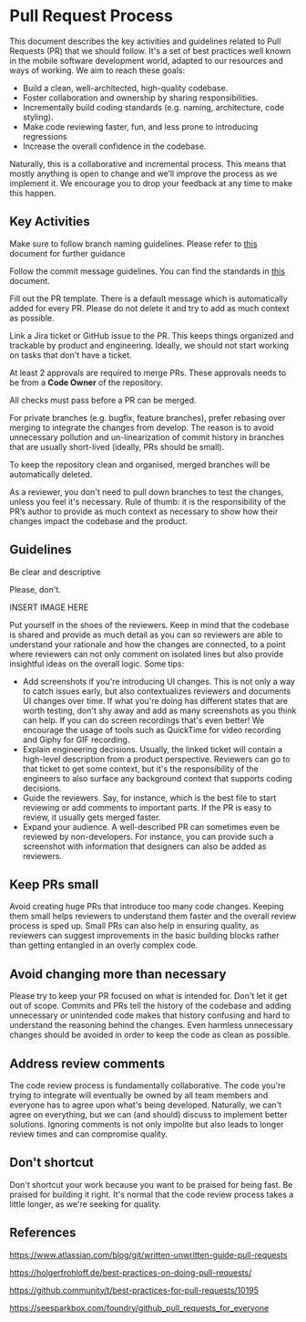 # Pull Request Process
This document describes the key activities and guidelines related to Pull Requests (PR) that we should follow. It's a set of best practices well known in the mobile software development world, adapted to our resources and ways of working. We aim to reach these goals:

- Build a clean, well-architected, high-quality codebase.
- Foster collaboration and ownership by sharing responsibilities.
- Incrementally build coding standards (e.g. naming, architecture, code styling).
- Make code reviewing faster, fun, and less prone to introducing regressions
- Increase the overall confidence in the codebase.

Naturally, this is a collaborative and incremental process. This means that mostly anything is open to change and we’ll improve the process as we implement it. We encourage you to drop your feedback at any time to make this happen.

## Key Activities
Make sure to follow branch naming guidelines. Please refer to [this](./BRANCHING.md) document for further guidance

Follow the commit message guidelines. You can find the standards in [this](./COMMITS.md) document.

Fill out the PR template. There is a default message which is automatically added for every PR. Please do not delete it and try to add as much context as possible.

Link a Jira ticket or GitHub issue to the PR. This keeps things organized and trackable by product and engineering. Ideally, we should not start working on tasks that don't have a ticket.

At least 2 approvals are required to merge PRs. These approvals needs to be from a **Code Owner** of the repository.

All checks must pass before a PR can be merged.

For private branches (e.g. bugfix, feature branches), prefer rebasing over merging to integrate the changes from develop. The reason is to avoid unnecessary pollution and un-linearization of commit history in branches that are usually short-lived (ideally, PRs should be small).

To keep the repository clean and organised, merged branches will be automatically deleted.

As a reviewer, you don't need to pull down branches to test the changes, unless you feel it's necessary. Rule of thumb: it is the responsibility of the PR’s author to provide as much context as necessary to show how their changes impact the codebase and the product.


## Guidelines

Be clear and descriptive

Please, don't.

INSERT IMAGE HERE



Put yourself in the shoes of the reviewers. Keep in mind that the codebase is shared and provide as much detail as you can so reviewers are able to understand your rationale and how the changes are connected, to a point where reviewers can not only comment on isolated lines but also provide insightful ideas on the overall logic. Some tips:
- Add screenshots if you're introducing UI changes. This is not only a way to catch issues early, but also contextualizes reviewers and documents UI changes over time. If what you're doing has different states that are worth testing, don't shy away and add as many screenshots as you think can help. If you can do screen recordings that's even better! We encourage the usage of tools such as QuickTime for video recording and Giphy for GIF recording.
- Explain engineering decisions. Usually, the linked ticket will contain a high-level description from a product perspective. Reviewers can go to that ticket to get some context, but it's the responsibility of the engineers to also surface any background context that supports coding decisions.
- Guide the reviewers. Say, for instance, which is the best file to start reviewing or add comments to important parts. If the PR is easy to review, it usually gets merged faster.
- Expand your audience. A well-described PR can sometimes even be reviewed by non-developers. For instance, you can provide such a screenshot with information that designers can also be added as reviewers.

## Keep PRs small
Avoid creating huge PRs that introduce too many code changes. Keeping them small helps reviewers to understand them faster and the overall review process is sped up. Small PRs can also help in ensuring quality, as reviewers can suggest improvements in the basic building blocks rather than getting entangled in an overly complex code.

## Avoid changing more than necessary
Please try to keep your PR focused on what is intended for. Don't let it get out of scope. Commits and PRs tell the history of the codebase and adding unnecessary or unintended code makes that history confusing and hard to understand the reasoning behind the changes. Even harmless unnecessary changes should be avoided in order to keep the code as clean as possible.

## Address review comments
The code review process is fundamentally collaborative. The code you're trying to integrate will eventually be owned by all team members and everyone has to agree upon what's being developed. Naturally, we can't agree on everything, but we can (and should) discuss to implement better solutions. Ignoring comments is not only impolite but also leads to longer review times and can compromise quality.

## Don't shortcut
Don't shortcut your work because you want to be praised for being fast. Be praised for building it right. It's normal that the code review process takes a little longer, as we're seeking for quality.

## References
https://www.atlassian.com/blog/git/written-unwritten-guide-pull-requests

https://holgerfrohloff.de/best-practices-on-doing-pull-requests/

https://github.community/t/best-practices-for-pull-requests/10195

https://seesparkbox.com/foundry/github_pull_requests_for_everyone
